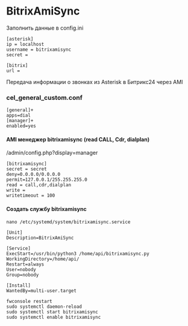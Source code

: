 # BitrixAmiSync

Заполнить данные в config.ini

```
[asterisk]
ip = localhost
username = bitrixamisync
secret = 

[bitrix]
url = 
```

Передача информации о звонках из Asterisk в Битрикс24 через AMI

### cel_general_custom.conf

```
[general]+
apps=dial
[manager]+
enabled=yes
```

#### AMI менеджер bitrixamisync (read CALL, Cdr, dialplan)

/admin/config.php?display=manager

```
[bitrixamisync]
secret = secret
deny=0.0.0.0/0.0.0.0
permit=127.0.0.1/255.255.255.0
read = call,cdr,dialplan
write = 
writetimeout = 100
```

#### Создать службу bitrixamisync 

```
nano /etc/systemd/system/bitrixamisync.service
```
```
[Unit]
Description=BitrixAmiSync

[Service]
ExecStart=/usr/bin/python3 /home/api/bitrixamisync.py
WorkingDirectory=/home/api/
Restart=always
User=nobody
Group=nobody

[Install]
WantedBy=multi-user.target
```
```
fwconsole restart
sudo systemctl daemon-reload
sudo systemctl start bitrixamisync
sudo systemctl enable bitrixamisync
```
